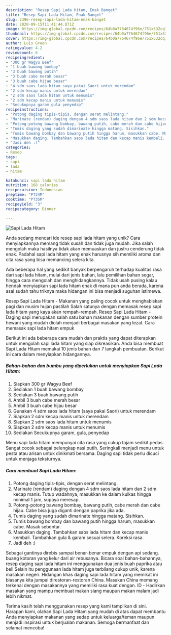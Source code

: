 ```yaml
---
description: "Resep Sapi Lada Hitam, Enak Banget"
title: "Resep Sapi Lada Hitam, Enak Banget"
slug: 2396-resep-sapi-lada-hitam-enak-banget
date: 2020-09-15T11:41:44.871Z
image: https://img-global.cpcdn.com/recipes/64b0a7764674f96e/751x532cq70/sapi-lada-hitam-foto-resep-utama.jpg
thumbnail: https://img-global.cpcdn.com/recipes/64b0a7764674f96e/751x532cq70/sapi-lada-hitam-foto-resep-utama.jpg
cover: https://img-global.cpcdn.com/recipes/64b0a7764674f96e/751x532cq70/sapi-lada-hitam-foto-resep-utama.jpg
author: Luis Green
ratingvalue: 4.2
reviewcount: 6
recipeingredient:
- "300 gr Wagyu Beef"
- "1 buah bawang bombay"
- "3 buah bawang putih"
- "3 buah cabe merah besar"
- "3 buah cabe hijau besar"
- "4 sdm saos lada hitam saya pakai Saori untuk merendam"
- "2 sdm kecap manis untuk merendam"
- "2 sdm saos lada hitam untuk menumis"
- "2 sdm kecap manis untuk menumis"
- "Secukupnya garam gula penyedap"
recipeinstructions:
- "Potong daging tipis-tipis, dengan serat melintang."
- "Marinate (rendam) daging dengan 4 sdm saos lada hitam dan 2 sdm kecap manis. Tutup wadahnya, masukkan ke dalam kulkas hingga minimal 1 jam, supaya meresap."
- "Potong-potong bawang bombay, bawang putih, cabe merah dan cabe hijau. Cabe bisa juga diganti dengan paprika jika ada."
- "Tumis daging yang sudah dimarinate hingga matang. Sisihkan."
- "Tumis bawang bombay dan bawang putih hingga harum, masukkan cabe. Masak sebentar."
- "Masukkan daging. Tambahkan saos lada hitam dan kecap manis kembali. Tambahkan gula &amp; garam sesuai selera. Koreksi rasa."
- "Jadi deh :)"
categories:
- Resep
tags:
- sapi
- lada
- hitam

katakunci: sapi lada hitam 
nutrition: 168 calories
recipecuisine: Indonesian
preptime: "PT34M"
cooktime: "PT35M"
recipeyield: "3"
recipecategory: Dinner

---
```



![Sapi Lada Hitam](https://img-global.cpcdn.com/recipes/64b0a7764674f96e/751x532cq70/sapi-lada-hitam-foto-resep-utama.jpg)

Anda sedang mencari ide resep sapi lada hitam yang unik? Cara menyiapkannya memang tidak susah dan tidak juga mudah. Jika salah mengolah maka hasilnya tidak akan memuaskan dan justru cenderung tidak enak. Padahal sapi lada hitam yang enak harusnya sih memiliki aroma dan cita rasa yang bisa memancing selera kita.

Ada beberapa hal yang sedikit banyak berpengaruh terhadap kualitas rasa dari sapi lada hitam, mulai dari jenis bahan, lalu pemilihan bahan segar, hingga cara mengolah dan menghidangkannya. Tidak usah pusing kalau hendak menyiapkan sapi lada hitam enak di mana pun anda berada, karena asal sudah tahu triknya maka hidangan ini bisa menjadi suguhan istimewa.

Resep Sapi Lada Hitam - Makanan yang paling cocok untuk menghabiskan pagi dan musim hujan pastilah Salah satunya dengan memasak resep sapi lada hitam yang kaya akan rempah-rempah. Resep Sapi Lada Hitam - Daging sapi merupakan salah satu bahan makanan dengan sumber protein hewani yang mudah diolah menjadi berbagai masakan yang lezat. Cara memasak sapi lada hitam empuk


Berikut ini ada beberapa cara mudah dan praktis yang dapat diterapkan untuk mengolah sapi lada hitam yang siap dikreasikan. Anda bisa membuat Sapi Lada Hitam memakai 10 jenis bahan dan 7 langkah pembuatan. Berikut ini cara dalam menyiapkan hidangannya.

<!--inarticleads1-->

##### Bahan-bahan dan bumbu yang diperlukan untuk menyiapkan Sapi Lada Hitam:

1. Siapkan 300 gr Wagyu Beef
1. Sediakan 1 buah bawang bombay
1. Sediakan 3 buah bawang putih
1. Ambil 3 buah cabe merah besar
1. Ambil 3 buah cabe hijau besar
1. Gunakan 4 sdm saos lada hitam (saya pakai Saori) untuk merendam
1. Siapkan 2 sdm kecap manis untuk merendam
1. Siapkan 2 sdm saos lada hitam untuk menumis
1. Siapkan 2 sdm kecap manis untuk menumis
1. Sediakan Secukupnya garam, gula, penyedap


Menu sapi lada hitam mempunyai cita rasa yang cukup tajam sedikit pedas. Sangat cocok sebagai pelengkap nasi putih. Seringkali menjadi menu untuk pesta atau arisan untuk dinikmati bersama. Daging sapi tidak perlu dicuci untuk menjaga teksturnya. 

<!--inarticleads2-->

##### Cara membuat Sapi Lada Hitam:

1. Potong daging tipis-tipis, dengan serat melintang.
1. Marinate (rendam) daging dengan 4 sdm saos lada hitam dan 2 sdm kecap manis. Tutup wadahnya, masukkan ke dalam kulkas hingga minimal 1 jam, supaya meresap.
1. Potong-potong bawang bombay, bawang putih, cabe merah dan cabe hijau. Cabe bisa juga diganti dengan paprika jika ada.
1. Tumis daging yang sudah dimarinate hingga matang. Sisihkan.
1. Tumis bawang bombay dan bawang putih hingga harum, masukkan cabe. Masak sebentar.
1. Masukkan daging. Tambahkan saos lada hitam dan kecap manis kembali. Tambahkan gula &amp; garam sesuai selera. Koreksi rasa.
1. Jadi deh :)


Sebagai gantinya direbis sampai benar-benar empuk dengan api sedang. buang kotoran yang kelur dari air rebusanya. Bicara soal bahan-bahannya, resep daging sapi lada hitam ini menggunakan dua jenis buah paprika atau bell Selain itu penggunaan lada hitam juga terbilang cukup unik, karena masakan negeri. Hidangan khas daging sapi lada hitam yang memikat ini biasanya kita jumpai direstoran-restoran China. Masakan China memang terkenal dengan masakannya yang memiliki rasa kuat dengan. ID - Hadirkan masakan yang mampu membuat makan siang maupun makan malam jadi lebih nikmat. 

Terima kasih telah menggunakan resep yang kami tampilkan di sini. Harapan kami, olahan Sapi Lada Hitam yang mudah di atas dapat membantu Anda menyiapkan makanan yang sedap untuk keluarga/teman maupun menjadi inspirasi untuk berjualan makanan. Semoga bermanfaat dan selamat mencoba!
